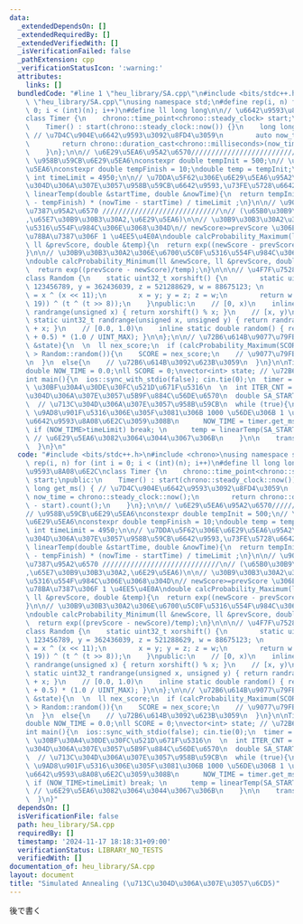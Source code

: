 ```yaml
---
data:
  _extendedDependsOn: []
  _extendedRequiredBy: []
  _extendedVerifiedWith: []
  _isVerificationFailed: false
  _pathExtension: cpp
  _verificationStatusIcon: ':warning:'
  attributes:
    links: []
  bundledCode: "#line 1 \"heu_library/SA.cpp\"\n#include <bits/stdc++.h>\n#line 3\
    \ \"heu_library/SA.cpp\"\nusing namespace std;\n#define rep(i, n) for (int i =\
    \ 0; i < (int)(n); i++)\n#define ll long long\n\n// \u6642\u9593\u8A08\u6E2C\n\
    class Timer {\n    chrono::time_point<chrono::steady_clock> start;\npublic:\n\
    \    Timer() : start(chrono::steady_clock::now()) {}\n    long long get_ms() {\
    \ // \u7D4C\u904E\u6642\u9593\u3092\u8FD4\u3059\n        auto now_time = chrono::steady_clock::now();\n\
    \        return chrono::duration_cast<chrono::milliseconds>(now_time - start).count();\n\
    \    }\n};\n\n// \u6E29\u5EA6\u95A2\u6570////////////////////////////////\n//\
    \ \u958B\u59CB\u6E29\u5EA6\nconstexpr double tempInit = 500;\n// \u7D42\u4E86\u6E29\
    \u5EA6\nconstexpr double tempFinish = 10;\ndouble temp = tempInit;\nconstexpr\
    \ int timeLimit = 4950;\n\n// \u7DDA\u5F62\u306E\u6E29\u5EA6\u95A2\u6570\n// (\u713C\
    \u304D\u306A\u307E\u3057\u958B\u59CB\u6642\u9593,\u73FE\u5728\u6642\u9593)\ndouble\
    \ linearTemp(double &startTime, double &nowTime){\n  return tempInit - (tempInit\
    \ - tempFinish) * (nowTime - startTime) / timeLimit ;\n}\n\n// \u9077\u79FB\u78BA\
    \u7387\u95A2\u6570 /////////////////////////////\n// (\u65B0\u30B9\u30B3\u30A2\
    ,\u65E7\u30B9\u30B3\u30A2,\u6E29\u5EA6)\n\n// \u30B9\u30B3\u30A2\u306E\u6700\u5927\
    \u5316\u554F\u984C\u306E\u3068\u304D\n// newScore>=prevScore \u306E\u3068\u304D\
    \u78BA\u7387\u306F 1 \u4EE5\u4E0A\ndouble calcProbability_Maximum(ll &newScore,\
    \ ll &prevScore, double &temp){\n  return exp((newScore - prevScore)/temp);\n\
    }\n\n// \u30B9\u30B3\u30A2\u306E\u6700\u5C0F\u5316\u554F\u984C\u306E\u554F\u984C\
    \ndouble calcProbability_Minimum(ll &newScore, ll &prevScore, double &temp){\n\
    \  return exp((prevScore - newScore)/temp);\n}\n\n\n// \u4F7F\u7528\u4F8B/////////////////////////////\n\
    class Random {\n    static uint32_t xorshift() {\n        static uint32_t x =\
    \ 123456789, y = 362436039, z = 521288629, w = 88675123; \n        uint32_t t\
    \ = x ^ (x << 11);\n        x = y; y = z; z = w;\n        return w = (w ^ (w >>\
    \ 19)) ^ (t ^ (t >> 8));\n    }\npublic:\n    // [0, x)\n    inline static uint32_t\
    \ randrange(unsigned x) { return xorshift() % x; }\n    // [x, y)\n    inline\
    \ static uint32_t randrange(unsigned x, unsigned y) { return randrange(y - x)\
    \ + x; }\n    // [0.0, 1.0)\n    inline static double random() { return (xorshift()\
    \ + 0.5) * (1.0 / UINT_MAX); }\n\n};\n\n// \u72B6\u614B\u9077\u79FB\nvoid transitionState(vector<int>\
    \ &state){\n  \n  ll nex_score;\n  if (calcProbability_Maximum(SCORE,nex_score,temp)\
    \ > Random::random()){\n    SCORE = nex_score;\n    // \u9077\u79FB\u3059\u308B\
    \n  }\n  else{\n    // \u72B6\u614B\u3092\u623B\u3059\n  }\n}\n\nTimer timer;\n\
    double NOW_TIME = 0.0;\nll SCORE = 0;\nvector<int> state; // \u72B6\u614B\n\n\
    int main(){\n  ios::sync_with_stdio(false); cin.tie(0);\n  timer = Timer(); //\
    \ \u30BF\u30A4\u30DE\u30FC\u521D\u671F\u5316\n  \n  int ITER_CNT = 0; // \u713C\
    \u304D\u306A\u307E\u3057\u5B9F\u884C\u56DE\u6570\n  double SA_START_TIME = timer.get_ms();\n\
    \  // \u713C\u304D\u306A\u307E\u3057\u958B\u59CB\n  while (true){\n    if (ITER_CNT%1000==0){//\
    \ \u9AD8\u901F\u5316\u306E\u305F\u3081\u306B 1000 \u56DE\u306B 1 \u56DE\u3060\u3051\
    \u6642\u9593\u8A08\u6E2C\u3059\u308B\n      NOW_TIME = timer.get_ms();\n     \
    \ if (NOW_TIME>timeLimit) break; \n      temp = linearTemp(SA_START_TIME, NOW_TIME);\
    \ // \u6E29\u5EA6\u3082\u3064\u3044\u3067\u306B\n    }\n\n    transitionState(state);\n\
    \  }\n}\n"
  code: "#include <bits/stdc++.h>\n#include <chrono>\nusing namespace std;\n#define\
    \ rep(i, n) for (int i = 0; i < (int)(n); i++)\n#define ll long long\n\n// \u6642\
    \u9593\u8A08\u6E2C\nclass Timer {\n    chrono::time_point<chrono::steady_clock>\
    \ start;\npublic:\n    Timer() : start(chrono::steady_clock::now()) {}\n    long\
    \ long get_ms() { // \u7D4C\u904E\u6642\u9593\u3092\u8FD4\u3059\n        auto\
    \ now_time = chrono::steady_clock::now();\n        return chrono::duration_cast<chrono::milliseconds>(now_time\
    \ - start).count();\n    }\n};\n\n// \u6E29\u5EA6\u95A2\u6570////////////////////////////////\n\
    // \u958B\u59CB\u6E29\u5EA6\nconstexpr double tempInit = 500;\n// \u7D42\u4E86\
    \u6E29\u5EA6\nconstexpr double tempFinish = 10;\ndouble temp = tempInit;\nconstexpr\
    \ int timeLimit = 4950;\n\n// \u7DDA\u5F62\u306E\u6E29\u5EA6\u95A2\u6570\n// (\u713C\
    \u304D\u306A\u307E\u3057\u958B\u59CB\u6642\u9593,\u73FE\u5728\u6642\u9593)\ndouble\
    \ linearTemp(double &startTime, double &nowTime){\n  return tempInit - (tempInit\
    \ - tempFinish) * (nowTime - startTime) / timeLimit ;\n}\n\n// \u9077\u79FB\u78BA\
    \u7387\u95A2\u6570 /////////////////////////////\n// (\u65B0\u30B9\u30B3\u30A2\
    ,\u65E7\u30B9\u30B3\u30A2,\u6E29\u5EA6)\n\n// \u30B9\u30B3\u30A2\u306E\u6700\u5927\
    \u5316\u554F\u984C\u306E\u3068\u304D\n// newScore>=prevScore \u306E\u3068\u304D\
    \u78BA\u7387\u306F 1 \u4EE5\u4E0A\ndouble calcProbability_Maximum(ll &newScore,\
    \ ll &prevScore, double &temp){\n  return exp((newScore - prevScore)/temp);\n\
    }\n\n// \u30B9\u30B3\u30A2\u306E\u6700\u5C0F\u5316\u554F\u984C\u306E\u554F\u984C\
    \ndouble calcProbability_Minimum(ll &newScore, ll &prevScore, double &temp){\n\
    \  return exp((prevScore - newScore)/temp);\n}\n\n\n// \u4F7F\u7528\u4F8B/////////////////////////////\n\
    class Random {\n    static uint32_t xorshift() {\n        static uint32_t x =\
    \ 123456789, y = 362436039, z = 521288629, w = 88675123; \n        uint32_t t\
    \ = x ^ (x << 11);\n        x = y; y = z; z = w;\n        return w = (w ^ (w >>\
    \ 19)) ^ (t ^ (t >> 8));\n    }\npublic:\n    // [0, x)\n    inline static uint32_t\
    \ randrange(unsigned x) { return xorshift() % x; }\n    // [x, y)\n    inline\
    \ static uint32_t randrange(unsigned x, unsigned y) { return randrange(y - x)\
    \ + x; }\n    // [0.0, 1.0)\n    inline static double random() { return (xorshift()\
    \ + 0.5) * (1.0 / UINT_MAX); }\n\n};\n\n// \u72B6\u614B\u9077\u79FB\nvoid transitionState(vector<int>\
    \ &state){\n  \n  ll nex_score;\n  if (calcProbability_Maximum(SCORE,nex_score,temp)\
    \ > Random::random()){\n    SCORE = nex_score;\n    // \u9077\u79FB\u3059\u308B\
    \n  }\n  else{\n    // \u72B6\u614B\u3092\u623B\u3059\n  }\n}\n\nTimer timer;\n\
    double NOW_TIME = 0.0;\nll SCORE = 0;\nvector<int> state; // \u72B6\u614B\n\n\
    int main(){\n  ios::sync_with_stdio(false); cin.tie(0);\n  timer = Timer(); //\
    \ \u30BF\u30A4\u30DE\u30FC\u521D\u671F\u5316\n  \n  int ITER_CNT = 0; // \u713C\
    \u304D\u306A\u307E\u3057\u5B9F\u884C\u56DE\u6570\n  double SA_START_TIME = timer.get_ms();\n\
    \  // \u713C\u304D\u306A\u307E\u3057\u958B\u59CB\n  while (true){\n    if (ITER_CNT%1000==0){//\
    \ \u9AD8\u901F\u5316\u306E\u305F\u3081\u306B 1000 \u56DE\u306B 1 \u56DE\u3060\u3051\
    \u6642\u9593\u8A08\u6E2C\u3059\u308B\n      NOW_TIME = timer.get_ms();\n     \
    \ if (NOW_TIME>timeLimit) break; \n      temp = linearTemp(SA_START_TIME, NOW_TIME);\
    \ // \u6E29\u5EA6\u3082\u3064\u3044\u3067\u306B\n    }\n\n    transitionState(state);\n\
    \  }\n}"
  dependsOn: []
  isVerificationFile: false
  path: heu_library/SA.cpp
  requiredBy: []
  timestamp: '2024-11-17 18:18:31+09:00'
  verificationStatus: LIBRARY_NO_TESTS
  verifiedWith: []
documentation_of: heu_library/SA.cpp
layout: document
title: "Simulated Annealing (\u713C\u304D\u306A\u307E\u3057\u6CD5)"
---
```


後で書く